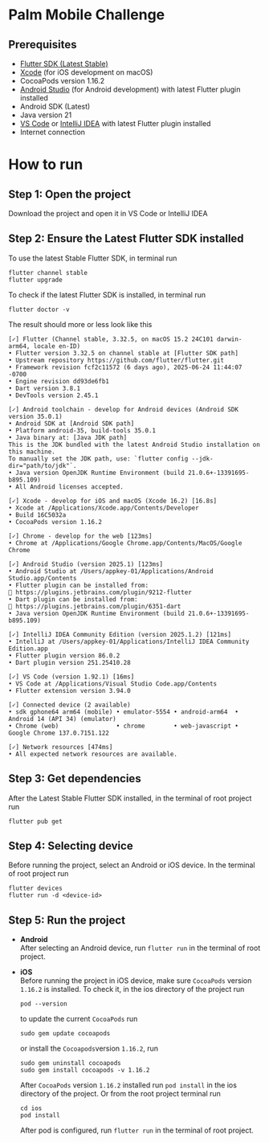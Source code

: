 # Palm Mobile Challenge

## Prerequisites
- [Flutter SDK (Latest Stable)](https://docs.flutter.dev/get-started/install)
- [Xcode](https://developer.apple.com/xcode/) (for iOS development on macOS)
- CocoaPods version 1.16.2
- [Android Studio](https://developer.android.com/studio) (for Android development) with latest Flutter plugin installed
- Android SDK (Latest)
- Java version 21
- [VS Code](https://code.visualstudio.com/) or [IntelliJ IDEA](https://www.jetbrains.com/idea/#) with latest Flutter plugin installed
- Internet connection

# How to run
## Step 1: Open the project
Download the project and open it in VS Code or IntelliJ IDEA
## Step 2: Ensure the Latest Flutter SDK installed
To use the latest Stable Flutter SDK, in terminal run
```
flutter channel stable
flutter upgrade
```
To check if the latest Flutter SDK is installed, in terminal run
```
flutter doctor -v
```
The result should more or less look like this
```
[✓] Flutter (Channel stable, 3.32.5, on macOS 15.2 24C101 darwin-arm64, locale en-ID)  
• Flutter version 3.32.5 on channel stable at [Flutter SDK path]  
• Upstream repository https://github.com/flutter/flutter.git  
• Framework revision fcf2c11572 (6 days ago), 2025-06-24 11:44:07 -0700  
• Engine revision dd93de6fb1  
• Dart version 3.8.1  
• DevTools version 2.45.1

[✓] Android toolchain - develop for Android devices (Android SDK version 35.0.1)  
• Android SDK at [Android SDK path]  
• Platform android-35, build-tools 35.0.1  
• Java binary at: [Java JDK path]  
This is the JDK bundled with the latest Android Studio installation on this machine.  
To manually set the JDK path, use: `flutter config --jdk-dir="path/to/jdk"`.
• Java version OpenJDK Runtime Environment (build 21.0.6+-13391695-b895.109)  
• All Android licenses accepted.

[✓] Xcode - develop for iOS and macOS (Xcode 16.2) [16.8s]
• Xcode at /Applications/Xcode.app/Contents/Developer
• Build 16C5032a
• CocoaPods version 1.16.2

[✓] Chrome - develop for the web [123ms]
• Chrome at /Applications/Google Chrome.app/Contents/MacOS/Google Chrome

[✓] Android Studio (version 2025.1) [123ms]
• Android Studio at /Users/appkey-01/Applications/Android Studio.app/Contents
• Flutter plugin can be installed from:
🔨 https://plugins.jetbrains.com/plugin/9212-flutter
• Dart plugin can be installed from:
🔨 https://plugins.jetbrains.com/plugin/6351-dart
• Java version OpenJDK Runtime Environment (build 21.0.6+-13391695-b895.109)

[✓] IntelliJ IDEA Community Edition (version 2025.1.2) [121ms]
• IntelliJ at /Users/appkey-01/Applications/IntelliJ IDEA Community Edition.app
• Flutter plugin version 86.0.2
• Dart plugin version 251.25410.28

[✓] VS Code (version 1.92.1) [16ms]
• VS Code at /Applications/Visual Studio Code.app/Contents
• Flutter extension version 3.94.0

[✓] Connected device (2 available)
• sdk gphone64 arm64 (mobile) • emulator-5554 • android-arm64  • Android 14 (API 34) (emulator)
• Chrome (web)                • chrome        • web-javascript • Google Chrome 137.0.7151.122

[✓] Network resources [474ms]
• All expected network resources are available.
```
## Step 3: Get dependencies
After the Latest Stable Flutter SDK installed, in the terminal of root project run
```
flutter pub get
```
## Step 4: Selecting device
Before running the project, select an Android or iOS device. In the terminal of root project run
```
flutter devices
flutter run -d <device-id>
```
## Step 5: Run the project

- **Android**  
  After selecting an Android device, run ```flutter run``` in the terminal of root project.

- **iOS**  
  Before running the project in iOS device, make sure `CocoaPods` version `1.16.2` is installed. To check it, in the ios directory of the project run
  ```
  pod --version
  ```
  to update the current `CocoaPods` run
  ```
  sudo gem update cocoapods
  ```
  or install the `Cocoapods`version `1.16.2`, run
  ```
  sudo gem uninstall cocoapods
  sudo gem install cocoapods -v 1.16.2
  ```
  After `CocoaPods` version `1.16.2` installed run `pod install` in the ios directory of the project.
  Or from the root project terminal run
  ```
  cd ios 
  pod install
  ```
  After pod is configured, run ```flutter run``` in the terminal of root project.